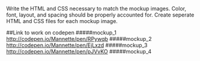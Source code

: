 Write the HTML and CSS necessary to match the mockup images. Color, font, layout, and spacing should be properly accounted for. Create seperate HTML and CSS files for each mockup image.


##Link to work on codepen
#####mockup_1
http://codepen.io/Mannette/pen/RPywqb
#####mockup_2
http://codepen.io/Mannette/pen/EjLxzd
#####mockup_3
http://codepen.io/Mannette/pen/pJVvKO
#####mockup_4
